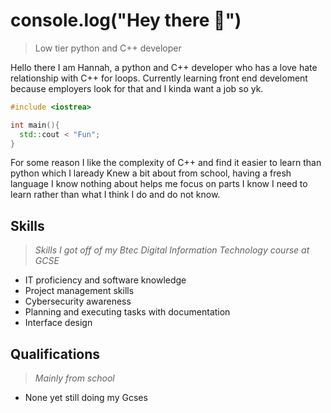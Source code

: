 # console.log("Hey there 👋")

> Low tier python and C++ developer

Hello there I am Hannah, a python and C++ developer who has a love hate relationship with C++ for loops. 
Currently learning front end develoment because employers look for that and I kinda want a job so yk.

```c++
#include <iostrea>

int main(){
  std::cout < "Fun";
}
```

For some reason I like the complexity of C++ and find it easier to learn than python which I laready Knew a bit about from school, 
having a fresh language I know nothing about helps me focus on parts I know I need to learn rather than what I think I do and do not know.

## Skills
> *Skills I got off of my Btec Digital Information Technology course at GCSE*
- IT proficiency and software knowledge
- Project management skills
- Cybersecurity awareness
- Planning and executing tasks with documentation
- Interface design

## Qualifications
> *Mainly from school*
- None yet still doing my Gcses
